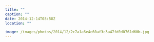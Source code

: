 ```yaml
---
title: ""
caption: ""
date: 2014-12-14T03:58Z
location: ""

image: /images/photos/2014/12/2c7a1a6e4e60af3c3a47fd0d0761d60b.jpg
---
```

